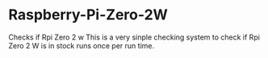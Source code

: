 # Raspberry-Pi-Zero-2W
Checks if Rpi Zero 2 w
This is a very sinple checking system to check if Rpi Zero 2 W is in stock runs once per run time. 
